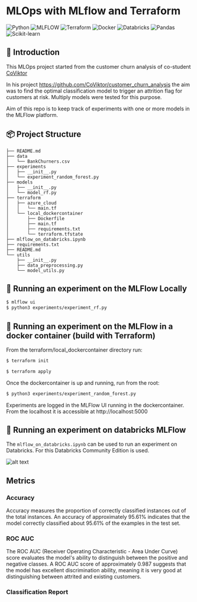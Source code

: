 # MLOps with MLflow and Terraform


![Python](https://img.shields.io/badge/python-3670A0?style=for-the-badge&logo=python&logoColor=ffdd54)
![MLFLOW](https://img.shields.io/badge/mlflow-1f425f?style=for-the-badge&logo=mlflow&logoColor=white)
![Terraform](https://img.shields.io/badge/terraform-000000?style=for-the-badge&logo=terraform&logoColor=white)
![Docker](https://img.shields.io/badge/docker-2496ed?style=for-the-badge&logo=docker&logoColor=white)
![Databricks](https://img.shields.io/badge/databricks-000000?style=for-the-badge&logo=databricks&logoColor=white)
![Pandas](https://img.shields.io/badge/pandas-1F425F?style=for-the-badge&logo=pandas&logoColor=white)
![Scikit-learn](https://img.shields.io/badge/scikit-learn-3670A0?style=for-the-badge&logo=scikit-learn&logoColor=white)


## 👀 Introduction

This MLOps project started from the customer churn analysis of co-student [CoViktor](https://github.com/CoViktor)

In his project https://github.com/CoViktor/customer_churn_analysis the aim was to find the optimal classification model to trigger an attrition flag for customers at risk. Multiply models were tested for this purpose.

Aim of this repo is to keep track of experiments with one or more models in the MLFlow platform.

## 📦 Project Structure
``` 
├── README.md
├── data
│   └── BankChurners.csv
├── experiments
│   ├── __init__.py
│   └── experiment_random_forest.py
├── models
│   ├── __init__.py
│   └── model_rf.py
├── terraform
│   ├── azure_cloud
│   │   └── main.tf
│   └── local_dockercontainer
│       ├── Dockerfile
│       ├── main.tf
│       ├── requirements.txt
│       └── terraform.tfstate
├── mlflow_on_databricks.ipynb
├── requirements.txt
├── README.md
└── utils
    ├── __init__.py
    ├── data_preprocessing.py
    └── model_utils.py
``` 

## 🚀 Running an experiment on the MLFlow Locally

```bash	
$ mlflow ui
$ python3 experiments/experiment_rf.py
```


## 🚀 Running an experiment on the MLFlow in a docker container (build with Terraform)

From the terraform/local_dockercontainer directory run:

```bash
$ terraform init
```

```bash
$ terraform apply
```

Once the dockercontainer is up and running, run from the root:

```bash
$ python3 experiments/experiment_random_forest.py
```

Experiments are logged in the MLFlow UI running in the dockercontainer.
From the localhost it is accessible at http://localhost:5000


## 🚀 Running an experiment on databricks MLFlow

The ```mlflow_on_databricks.ipynb``` can be used to run an experiment on Databricks. For this Databricks Community Edition is used.

![alt text](image.png)


## Metrics

### Accuracy

Accuracy measures the proportion of correctly classified instances out of the total instances. An accuracy of approximately 95.61% indicates that the model correctly classified about 95.61% of the examples in the test set.


### ROC AUC

The ROC AUC (Receiver Operating Characteristic - Area Under Curve) score evaluates the model's ability to distinguish between the positive and negative classes. A ROC AUC score of approximately 0.987 suggests that the model has excellent discrimination ability, meaning it is very good at distinguishing between attrited and existing customers.


### Classification Report
